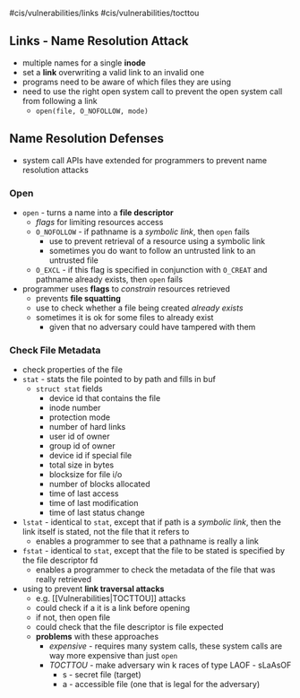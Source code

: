 #cis/vulnerabilities/links #cis/vulnerabilities/tocttou  
## Links - Name Resolution Attack
- multiple names for a single **inode**
- set a **link** overwriting a valid link to an invalid one
- programs need to be aware of which files they are using
- need to use the right open system call to prevent the open system call from following a link
	- `open(file, O_NOFOLLOW, mode)`
## Name Resolution Defenses
- system call APIs have extended for programmers to prevent name resolution attacks
### Open
- `open` - turns a name into a **file descriptor**
	- *flags* for limiting resources access
	- `O_NOFOLLOW` - if pathname is a *symbolic link*, then `open` fails
		- use to prevent retrieval of a resource using a symbolic link
		- sometimes you do want to follow an untrusted link to an untrusted file
	- `O_EXCL` - if this flag is specified in conjunction with `O_CREAT` and pathname already exists, then `open` fails
- programmer uses **flags** to *constrain* resources retrieved
	- prevents **file squatting**
	- use to check whether a file being created *already exists*
	- sometimes it is ok for some files to already exist
		- given that no adversary could have tampered with them
### Check File Metadata
- check properties of the file
- `stat` - stats the file pointed to by path and fills in buf
	- `struct stat` fields
		- device id that contains the file
		- inode number
		- protection mode
		- number of hard links
		- user id of owner
		- group id of owner
		- device id if special file
		- total size in bytes
		- blocksize for file i/o
		- number of blocks allocated
		- time of last access
		- time of last modification
		- time of last status change
- `lstat` - identical to `stat`, except that if path is a *symbolic link*, then the link itself is stated, not the file that it refers to
	- enables a programmer to see that a pathname is really a link
- `fstat` - identical to `stat`, except that the file to be stated is specified by the file descriptor fd
	- enables a programmer to check the metadata of the file that was really retrieved
- using to prevent **link traversal attacks**
	- e.g. [[Vulnerabilities|TOCTTOU]] attacks
	- could check if a it is a link before opening
	- if not, then open file
	- could check that the file descriptor is file expected
	- **problems** with these approaches
		- *expensive* - requires many system calls, these system calls are way more expensive than just `open`
		- *TOCTTOU* - make adversary win k races of type LAOF - sLaAsOF
			- s - secret file (target)
			- a - accessible file (one that is legal for the adversary)